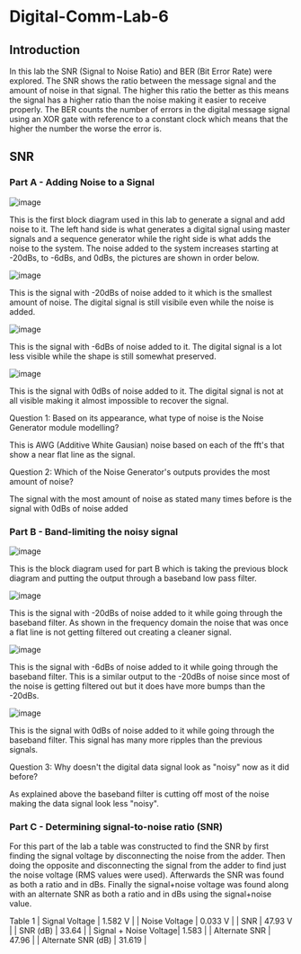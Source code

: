 # Digital-Comm-Lab-6
## Introduction
In this lab the SNR (Signal to Noise Ratio) and BER (Bit Error Rate) were explored. The SNR shows the ratio between the message signal and the amount of noise in that signal. The higher this ratio the better as this means the signal has a higher ratio than the noise making it easier to receive properly. The BER counts the number of errors in the digital message signal using an XOR gate with reference to a constant clock which means that the higher the number the worse the error is.
## SNR
### Part A - Adding Noise to a Signal
![image](https://github.com/blee0730/Digital-Comm-Lab-6/assets/130094173/9019c3a9-d00f-497d-9215-7545c1f15982)

This is the first block diagram used in this lab to generate a signal and add noise to it. The left hand side is what generates a digital signal using master signals and a sequence generator while the right side is what adds the noise to the system. The noise added to the system increases starting at -20dBs, to -6dBs, and 0dBs, the pictures are shown in order below.

![image](https://github.com/blee0730/Digital-Comm-Lab-6/assets/130094173/7a71282e-034f-4927-a131-67e12c3d1938)

This is the signal with -20dBs of noise added to it which is the smallest amount of noise. The digital signal is still visibile even while the noise is added.

![image](https://github.com/blee0730/Digital-Comm-Lab-6/assets/130094173/7bbf69ba-8f10-42a7-bffd-70c35ad9a4a8)

This is the signal with -6dBs of noise added to it. The digital signal is a lot less visible while the shape is still somewhat preserved.

![image](https://github.com/blee0730/Digital-Comm-Lab-6/assets/130094173/e437dff8-f882-4e82-99c7-56ecbe4379cb)

This is the signal with 0dBs of noise added to it. The digital signal is not at all visible making it almost impossible to recover the signal.

Question 1: Based on its appearance, what type of noise is the Noise Generator module modelling?

This is AWG (Additive White Gausian) noise based on each of the fft's that show a near flat line as the signal.

Question 2: Which of the Noise Generator's outputs provides the most amount of noise?

The signal with the most amount of noise as stated many times before is the signal with 0dBs of noise added

### Part B - Band-limiting the noisy signal

![image](https://github.com/blee0730/Digital-Comm-Lab-6/assets/130094173/9f4030dd-5dfd-4cf8-8526-bca3a5d9c020)

This is the block diagram used for part B which is taking the previous block diagram and putting the output through a baseband low pass filter.

![image](https://github.com/blee0730/Digital-Comm-Lab-6/assets/130094173/0111f98b-4585-4f52-8222-220e97cb4b61)

This is the signal with -20dBs of noise added to it while going through the baseband filter. As shown in the frequency domain the noise that was once a flat line is not getting filtered out creating a cleaner signal.

![image](https://github.com/blee0730/Digital-Comm-Lab-6/assets/130094173/38504879-e39f-4fac-a946-1378cdb6c097)

This is the signal with -6dBs of noise added to it while going through the baseband filter. This is a similar output to the -20dBs of noise since most of the noise is getting filtered out but it does have more bumps than the -20dBs.

![image](https://github.com/blee0730/Digital-Comm-Lab-6/assets/130094173/e5b13097-23c5-46e2-b05b-879f09199091)

This is the signal with 0dBs of noise added to it while going through the baseband filter. This signal has many more ripples than the previous signals.

Question 3: Why doesn't the digital data signal look as "noisy" now as it did before?

As explained above the baseband filter is cutting off most of the noise making the data signal look less "noisy".

### Part C - Determining signal-to-noise ratio (SNR)
For this part of the lab a table was constructed to find the SNR by first finding the signal voltage by disconnecting the noise from the adder. Then doing the opposite and disconnecting the signal from the adder to find just the noise voltage (RMS values were used). Afterwards the SNR was found as both a ratio and in dBs. Finally the signal+noise voltage was found along with an alternate SNR as both a ratio and in dBs using the signal+noise value.

Table 1
| Signal Voltage | 1.582 V |
| Noise Voltage | 0.033 V |
| SNR | 47.93 V |
| SNR (dB) | 33.64 |
| Signal + Noise Voltage| 1.583 |
| Alternate SNR | 47.96 |
| Alternate SNR (dB) | 31.619 |

